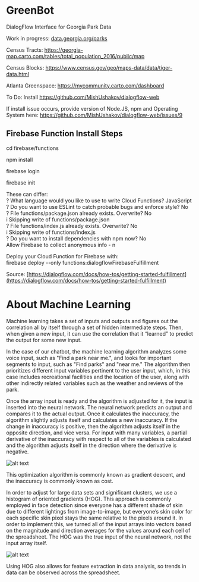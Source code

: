 # GreenBot
DialogFlow Interface for Georgia Park Data

Work in progress: [data.georgia.org/parks](https://data.georgia.org/parks)

Census Tracts: https://georgia-map.carto.com/tables/total_population_2016/public/map

Census Blocks: https://www.census.gov/geo/maps-data/data/tiger-data.html

Atlanta Greenspace: https://mycommunity.carto.com/dashboard
<!--
US Census Data - Google BigQuery: https://cloud.google.com/bigquery/public-data/us-census
-->

To Do: Install https://github.com/MishUshakov/dialogflow-web

If install issue occurs, provide version of Node.JS, npm and Operating System here:
https://github.com/MishUshakov/dialogflow-web/issues/9

## Firebase Function Install Steps

cd firebase/functions

npm install

firebase login

firebase init

These can differ:<br>
? What language would you like to use to write Cloud Functions? JavaScript<br>
? Do you want to use ESLint to catch probable bugs and enforce style? No<br>
? File functions/package.json already exists. Overwrite? No<br>
i  Skipping write of functions/package.json<br>
? File functions/index.js already exists. Overwrite? No<br>
i  Skipping write of functions/index.js<br>
? Do you want to install dependencies with npm now? No<br>
Allow Firebase to collect anonymous info - n


Deploy your Cloud Function for Firebase with:<br>
 firebase deploy --only functions:dialogflowFirebaseFulfillment

Source: [https://dialogflow.com/docs/how-tos/getting-started-fulfillment](https://dialogflow.com/docs/how-tos/getting-started-fulfillment)


# About Machine Learning

Machine learning takes a set of inputs and outputs and figures out the correlation all by itself through a set of hidden intermediate steps. Then, when given a new input, it can use the correlation that it “learned” to predict the output for some new input. 

In the case of our chatbot, the machine learning algorithm analyzes some voice input, such as "Find a park near me.", and looks for important segments to input, such as "Find parks" and "near me." The algorithm then prioritizes different input variables pertinent to the user input, which, in this case includes recreational facilities and the location of the user, along with other indirectly related variables such as the weather and reviews of the park.

Once the array input is ready and the algorithm is adjusted for it, the input is inserted into the neural network. The neural network predicts an output and compares it to the actual output. Once it calculates the inaccuracy, the algorithm slightly adjusts itself and calculates a new inaccuracy. If the change in inaccuracy is positive, then the algorithm adjusts itself in the opposite direction, and vice versa. For input with many variables, a partial derivative of the inaccuracy with respect to all of the variables is calculated and the algorithm adjusts itself in the direction where the derivative is negative.

![alt text](https://rasbt.github.io/mlxtend/user_guide/general_concepts/gradient-optimization_files/ball.png)

This optimization algorithm is commonly known as gradient descent, and the inaccuracy is commonly known as cost.

In order to adjust for large data sets and significant clusters, we use a histogram of oriented gradients (HOG). This approach is commonly employed in face detection since everyone has a different shade of skin due to different lightings from image-to-image, but everyone’s skin color for each specific skin pixel stays the same relative to the pixels around it. In order to implement this, we turned all of the input arrays into vectors based on the magnitude and direction averages for the values around each cell of the spreadsheet. The HOG was the true input of the neural network, not the input array itself.

![alt text](https://zone.ni.com/images/reference/en-XX/help/370281AC-01/hog_histogram.gif)

Using HOG also allows for feature extraction in data analysis, so trends in data can be observed across the spreadsheet.
